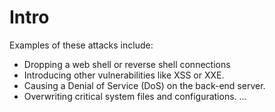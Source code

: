 # Intro

Examples of these attacks include:

- Dropping a web shell or reverse shell connections
- Introducing other vulnerabilities like XSS or XXE.
- Causing a Denial of Service (DoS) on the back-end server.
- Overwriting critical system files and configurations.
...
